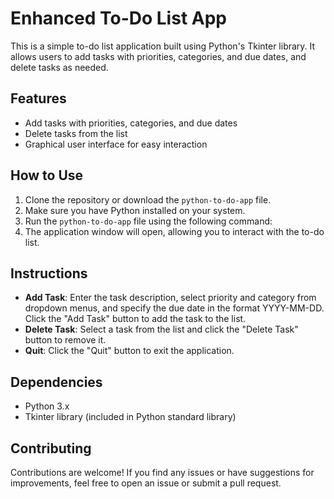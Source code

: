 # Enhanced To-Do List App

This is a simple to-do list application built using Python's Tkinter library. It allows users to add tasks with priorities, categories, and due dates, and delete tasks as needed.

## Features

- Add tasks with priorities, categories, and due dates
- Delete tasks from the list
- Graphical user interface for easy interaction

## How to Use

1. Clone the repository or download the `python-to-do-app` file.
2. Make sure you have Python installed on your system.
3. Run the `python-to-do-app` file using the following command:
4. The application window will open, allowing you to interact with the to-do list.

## Instructions

- **Add Task**: Enter the task description, select priority and category from dropdown menus, and specify the due date in the format YYYY-MM-DD. Click the "Add Task" button to add the task to the list.
- **Delete Task**: Select a task from the list and click the "Delete Task" button to remove it.
- **Quit**: Click the "Quit" button to exit the application.

## Dependencies

- Python 3.x
- Tkinter library (included in Python standard library)

## Contributing

Contributions are welcome! If you find any issues or have suggestions for improvements, feel free to open an issue or submit a pull request.
